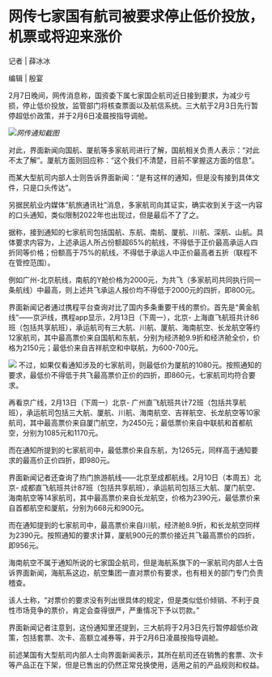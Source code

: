 # 网传七家国有航司被要求停止低价投放，机票或将迎来涨价

记者 | 薛冰冰

编辑 | 殷宴

2月7日晚间，网传消息称，国资委下属七家国企航司近日接到要求，为减少亏损，停止低价投放，监管部门将核查票面以及航信系统。三大航于2月3日先行暂停超低价政策，并于2月6日凌晨按指导调舱。

![](https://inews.gtimg.com/newsapp_bt/0/15651327686/1000)_网传通知截图_

对此，界面新闻向国航、厦航等多家航司进行了解，国航相关负责人表示：“对此不太了解”。厦航方面则回应称：“这个我们不清楚，目前不掌握这方面的信息”。

而某大型航司内部人士则告诉界面新闻：“是有这样的通知，但是没有接到具体文件，只是口头传达”。

另据民航业内媒体“航旅通讯社”消息，多家航司向其证实，确实收到关于这一内容的口头通知，类似限制2022年也出现过，但是最后不了了之。

据称，接到通知的七家航司包括国航、东航、南航、厦航、川航、深航、山航。具体要求内容为，上述承运人所占份额超65%的航线，不得低于正价最高承运人四折同等价格；份额高于75%的航线，不得低于承运人中正价最高者五折（联程不在管控范围）。

例如广州-北京航线，南航的Y舱价格为2000元，为共飞（多家航司共同执行同一条航线）中最高，则上述共飞承运人报价均不得低于2000元的四折，即800元。

界面新闻记者通过携程平台查询对比了国内多条重要干线的票价。首先是“黄金航线”——京沪线，携程app显示，2月13日（下周一），北京-
上海直飞航班共计86班（包括共享航班），承运航司有三大航、川航、厦航、海南航空、长龙航空等约12家航司，其中最高票价来自国航和东航，分别为经济舱9.9折和经济舱全价，价格为2150元；最低价来自吉祥航空和中联航，为600-700元。

![](https://inews.gtimg.com/newsapp_bt/0/15651327689/1000)
不过，如果仅看通知涉及的七家航司，则最低价为厦航的1080元。按照通知的要求，最低价不得低于共飞最高票价正价的四折，即860元，七家航司均符合要求。

再看京广线，2月13日（下周一）北京-
广州直飞航班共计72班（包括共享航班），承运航司包括三大航、厦航、川航、海南航空、吉祥航空、长龙航空等10家航司，其中最高票价来自厦门航空，为2450元；最低票价来自中联航和首都航空，分别为1085元和1170元。

而在通知所提到的七家航司中，最低票价来自东航，为1265元，同样高于通知要求的最高价正价四折，即980元。

界面新闻记者还查询了热门旅游航线——北京至成都航线。2月10日（本周五）北京-
成都直飞航班共计87班（包括共享航班），承运航司包括三大航、厦门航空、海南航空等14家航司，其中最高票价来自长龙航空，价格为2390元，最低票价来自首都航空和厦航，分别为668元和900元。

而在通知提到的七家航司中，最高票价来自川航，经济舱8.9折，和长龙航空同样为2390元。按照通知的要求计算，厦航900元的票价接近共飞最高票价的四折，即956元。

海南航空不属于通知所说的七家国企航司，但是海航系旗下的一家航司内部人士告诉界面新闻，海航系这边，航空集团一直对票价有要求，也有相关的部门专门负责稽查。

该人士称，“对票价的要求没有列出很具体的规定，但是类似低价倾销、不利于良性市场竞争的票价，肯定会查得很严，严重情况下予以罚款。”

界面新闻记者注意到，这份通知里还提到，三大航将于2月3日先行暂停超低价政策，包括套票、次卡、高额立减券等，并于2月6日凌晨按指导调舱。

前述某国有大型航司内部人士向界面新闻表示，其所在航司还在销售的套票、次卡等产品正在下架，但是已售出的仍然正常兑换使用，适用之前的产品规则和权益。

